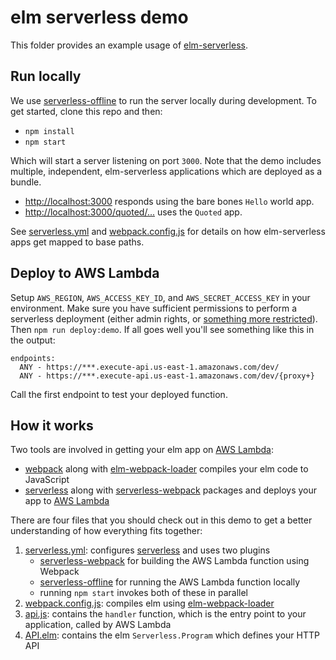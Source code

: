 elm serverless demo
===================

This folder provides an example usage of [elm-serverless][].

## Run locally

We use [serverless-offline][] to run the server locally during development. To get started, clone this repo and then:

* `npm install`
* `npm start`

Which will start a server listening on port `3000`. Note that the demo includes multiple, independent, elm-serverless applications which are deployed as a bundle.

* [http://localhost:3000](http://localhost:3000) responds using the bare bones `Hello` world app.
* [http://localhost:3000/quoted/...](http://localhost:3000/quoted) uses the `Quoted` app.

See [serverless.yml][] and [webpack.config.js][] for details on how elm-serverless apps get mapped to base paths.

## Deploy to AWS Lambda

Setup `AWS_REGION`, `AWS_ACCESS_KEY_ID`, and `AWS_SECRET_ACCESS_KEY` in your environment. Make sure you have sufficient permissions to perform a serverless deployment (either admin rights, or [something more restricted](https://github.com/serverless/serverless/issues/1439)). Then `npm run deploy:demo`. If all goes well you'll see something like this in the output:

```shell
endpoints:
  ANY - https://***.execute-api.us-east-1.amazonaws.com/dev/
  ANY - https://***.execute-api.us-east-1.amazonaws.com/dev/{proxy+}
```

Call the first endpoint to test your deployed function.

## How it works

Two tools are involved in getting your elm app on [AWS Lambda][]:

* [webpack][] along with [elm-webpack-loader][] compiles your elm code to JavaScript
* [serverless][] along with [serverless-webpack][] packages and deploys your app to [AWS Lambda][]

There are four files that you should check out in this demo to get a better understanding of how everything fits together:

1. [serverless.yml][]: configures [serverless][] and uses two plugins
    * [serverless-webpack][] for building the AWS Lambda function using Webpack
    * [serverless-offline][] for running the AWS Lambda function locally
    * running `npm start` invokes both of these in parallel
2. [webpack.config.js][]: compiles elm using [elm-webpack-loader][]
3. [api.js][]: contains the `handler` function, which is the entry point to your application, called by AWS Lambda
4. [API.elm][]: contains the elm `Serverless.Program` which defines your HTTP API

[API.elm]:https://github.com/ktonon/elm-serverless/blob/master/demo/src/API.elm
[api.js]:https://github.com/ktonon/elm-serverless/blob/master/demo/src/api.js
[AWS Lambda]:https://aws.amazon.com/lambda
[elm-serverless]:https://github.com/ktonon/elm-serverless
[elm-webpack-loader]:https://github.com/elm-community/elm-webpack-loader
[serverless-offline]:https://github.com/dherault/serverless-offline
[serverless-webpack]:https://github.com/elastic-coders/serverless-webpack
[serverless.yml]:https://github.com/ktonon/elm-serverless/blob/master/demo/serverless.yml
[serverless]:https://serverless.com/
[webpack.config.js]:https://github.com/ktonon/elm-serverless/blob/master/demo/webpack.config.js
[webpack]:https://webpack.github.io/
